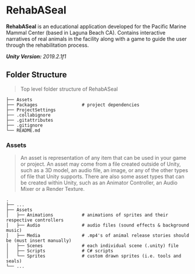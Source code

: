 

# RehabASeal
**RehabASeal** is an educational application developed for the Pacific Marine Mammal Center (based in Laguna Beach CA). Contains interactive narratives of real animals in the facility along with a game to guide the user through the rehabilitation process.

***Unity Version:** 2019.2.1f1* 


## Folder Structure 
> Top level folder structure of RehabASeal

    ├── Assets                    
    ├── Packages                 # project dependencies
    ├── ProjectSettings           
    ├── .collabignore             
    ├── .gitattributes
    ├── .gitignore
    └── README.md
   
### Assets
>An asset is representation of any item that can be used in your game or project. An asset may come from a file created outside of Unity, such as a 3D model, an audio file, an image, or any of the other types of file that Unity supports. There are also some asset types that can be created within Unity, such as an Animator Controller, an Audio Mixer or a Render Texture.

    .
    ├── ...
    ├── Assets                    
    │   ├── Animations           # animations of sprites and their respective controllers
    │   ├── Audio                # audio files (sound effects & background music)
    │   ├── Media                # .mp4's of animal release stories should be (must insert manually)
    │   ├── Scenes               # each individual scene (.unity) file     
    │   ├── Scripts              # C# scripts                
    │   └── Sprites              # custom drawn sprites (i.e. tools and seals)
    └── ...  

